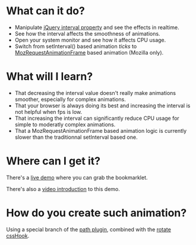 What can it do?
===============

-   Manipulate [jQuery interval property](http://api.jquery.com/jQuery.fx.interval/) and see the effects in realtime.
-   See how the interval affects the smoothness of animations.
-   Open your system monitor and see how it affects CPU usage. 
-   Switch from setInterval() based animation *ticks* to [MozRequestAnimationFrame](http://hacks.mozilla.org/2010/08/more-efficient-javascript-animations-with-mozrequestanimationframe/) based animation (Mozilla only).

What will I learn?
==================

-   That decreasing the interval value doesn't really make animations smoother, especially for complex animations.
-   That your browser is always doing its best and increasing the interval is not helpful when fps is low.
-   That increasing the interval can significantly reduce CPU usage for simple to moderatly complex animations.
-   That a MozRequestAnimationFrame based animation logic is currently slower than the traditionnal setInterval based one.

Where can I get it?
==================

There's a [live demo](http://lrbabe.github.com/jquery-interval-bookmarklet/) where you can grab the bookmarklet.

There's also a [video introduction](http://www.youtube.com/watch?v=mGIl8bTN0HE) to this demo.

How do you create such animation?
=================================

Using a special branch of the [path plugin](https://github.com/lrbabe/jquery.path/tree/rotateHookDependency), combined with the [rotate cssHook](https://github.com/lrbabe/jquery.rotate.js).